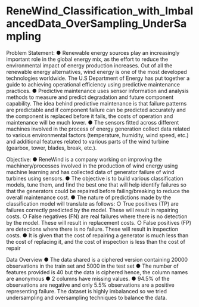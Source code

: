 # ReneWind_Classification_with_ImbalancedData_OverSampling_UnderSampling

Problem Statement:
● Renewable energy sources play an increasingly important role in the global energy mix, as the effort
to reduce the environmental impact of energy production increases. Out of all the renewable energy
alternatives, wind energy is one of the most developed technologies worldwide. The U.S Department
of Energy has put together a guide to achieving operational efficiency using predictive maintenance
practices.
● Predictive maintenance uses sensor information and analysis methods to measure and predict
degradation and future component capability. The idea behind predictive maintenance is that failure
patterns are predictable and if component failure can be predicted accurately and the component is
replaced before it fails, the costs of operation and maintenance will be much lower.
● The sensors fitted across different machines involved in the process of energy generation collect data
related to various environmental factors (temperature, humidity, wind speed, etc.) and additional
features related to various parts of the wind turbine (gearbox, tower, blades, break, etc.).

Objective:
● ReneWind is a company working on improving the machinery/processes involved in the production of
wind energy using machine learning and has collected data of generator failure of wind turbines using
sensors.
● The objective is to build various classification models, tune them, and find the best one that will help
identify failures so that the generators could be repaired before failing/breaking to reduce the overall
maintenance cost.
● The nature of predictions made by the classification model will translate as follows:
○ True positives (TP) are failures correctly predicted by the model. These will result in repairing costs.
○ False negatives (FN) are real failures where there is no detection by the model. These will result in replacement
costs.
○ False positives (FP) are detections where there is no failure. These will result in inspection costs.
● It is given that the cost of repairing a generator is much less than the cost of replacing it, and the cost
of inspection is less than the cost of repair

Data Overview
● The data shared is a ciphered version containing 20000 observations in the train set and 5000 in the 
test set
● The number of features provided is 40 but the data is ciphered hence, the column names are 
anonymous 
● 2 columns have missing values.
● 94.5% of the observations are negative and only 5.5% observations are a positive representing
failure. The dataset is highly imbalanced so we tried undersampling and oversampling techniques to
balance the data.
